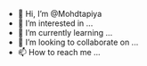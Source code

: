 - 👋 Hi, I’m @Mohdtapiya
- 👀 I’m interested in ...
- 🌱 I’m currently learning ...
- 💞️ I’m looking to collaborate on ...
- 📫 How to reach me ...

<!---
Mohdtapiya/Mohdtapiya is a ✨ special ✨ repository because its `README.md` (this file) appears on your GitHub profile.
You can click the Preview link to take a look at your changes.
--->
